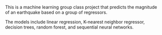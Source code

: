 This is a machine learning group class project that predicts the magnitude of an earthquake based on a group of regressors. 

The models include linear regression, K-nearest neighbor regressor, decision trees, random forest, and sequential neural networks. 